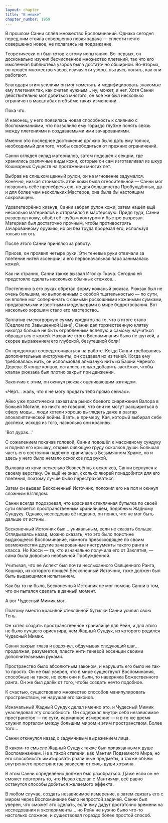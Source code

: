 ```yaml
---
layout: chapter
title: "В мешке"
chapter_number: 1959
---
```




В прошлом Санни сплёл множество Воспоминаний. Однако сегодня перед ним стояла совершенно новая задача — сплести нечто совершенно новое, не полагаясь на подражание.

Теоретически он был готов к этому испытанию. Во-первых, он досконально изучил бесчисленное множество плетений, так что его мысленная библиотека узоров была достаточно обширной. Во-вторых, он провёл множество часов, изучая эти узоры, пытаясь понять, как они работают.

Благодаря этим усилиям он мог изменять и модифицировать знакомые ему плетения так, как считал нужным... ну, может, и нет. Хотя Санни действительно мог добиться многого, он всё же был несколько ограничен в масштабах и объёме таких изменений.

Пока что.

И наконец, у него появилась новая способность к слиянию с Воспоминаниями, что позволило ему гораздо глубже понять связь между плетениями и создаваемыми ими зачарованиями.

Именно это последнее достижение должно было дать ему толчок, необходимый для того, чтобы освободиться от прежних ограничений.

Санни оглядел склад материалов, затем подошёл к секции, где хранились различные виды кожи, которые он сам изготавливал из шкур Кошмарных Существ на протяжении многих лет.

Выбрав не слишком ценный рулон, он на мгновение задумался. Конечно, низкая стоимость этой кожи была относительной — Санни мог позволить себе пренебречь ею, но для большинства Пробуждённых, да и для более чем нескольких Мастеров, она была бы настоящим сокровищем.

Удовлетворённо кивнув, Санни забрал рулон кожи, затем нашёл ещё несколько материалов и отправился в мастерскую. Придя туда, Санни развернул кожу, обвёл её грубым контуром и быстро разрезал. Материал был достаточно прочным, чтобы противостоять зачарованному оружию, но он без труда прорезал его, используя только ноготь.

После этого Санни принялся за работу.

Присев, он проявил четыре руки. Эти теневые руки отвечали за плетение нитей эссенции, а его первоначальная пара занималась кожей.

Как ни странно, Санни также вызвал Иголку Ткача. Сегодня ей предстояло сделать несколько обычных стежков...

Постепенно в его руках обретал форму кожаный рюкзак. Рюкзак был не очень большим, но выполненным с особой тщательностью — по сути, он вполне мог соперничать с самыми роскошными кожаными сумками, продаваемыми известными модельерами в мире бодрствования. Вот насколько хорошим стало его мастерство...

Заплатив смехотворную сумму кредитов за то, что в итоге стало [Седлом по Завышенной Цене], Санни дал торжественную клятву никогда больше не быть ограбленным вслепую и самому научиться обращаться с кожей. Название этого Воспоминания было не шуткой, а скорее выражением его глубокой, безутешной боли!

Он продолжал сосредоточиваться на работе. Когда Санни требовались дополнительные инструменты, он создавал их из теней. Когда ему требовалась нить, он использовал алмазную нить из Башни Чёрного Дерева. В конце концов, осталось только добавить застёжки, чтобы клапан рюкзака был плотно закрыт при движении.

Закончив с этим, он окинул рюкзак оценивающим взглядом.

«Чёрт... жаль, что я не могу продать тебя прямо сейчас».

Айко уже практически захватила рынок боевого снаряжения Валора в Божьей Могиле, но никто не говорил, что они не могут расшириться в сферу моды... люди хотели хорошо выглядеть даже в разгар апокалиптической войны. Взять, к примеру, Кая, который выбирал себе доспехи, исходя из того, насколько они красивы.

'Вот дурак...'

С сожалением покачав головой, Санни подошёл к массивному сундуку и поднял его крышку, открыв сияющую груду осколков души. Большая часть его состояния надёжно хранилась в Безымянном Храме, но и здесь у него было немало осколков под рукой.

Выловив из кучи несколько Вознесённых осколков, Санни вернулся к своему верстаку. Он ещё не знал, сколько якорей понадобится для его плетения, поэтому лучше было перестраховаться.

Затем он вызвал Бесконечный Источник, положил его на пол и окинул сложным взглядом.

Санни всегда подозревал, что красивая стеклянная бутылка по своей сути является пространственным хранилищем, подобным Жадному Сундуку. Однако, исследовав её недавно, он понял, что не мог быть дальше от истины.

Бесконечный Источник был... уникальным, если не сказать больше. Оглядываясь назад, можно сказать, что это было поистине выдающееся Воспоминание, намного превосходящее по своим возможностям другие зачарованные инструменты такого ранга и класса. Но Кэсси — та, кто изначально получила его от Заклятия, — сама была довольно необычной Пробуждённой.

Учитывая, что её Аспект был почти неслыханного Священного Ранга, Кошмар, из которого пришёл Бесконечный Источник, тоже должен был быть выдающимся испытанием.

Как бы то ни было, Бесконечный Источник не мог помочь Санни в том, что он пытался сделать в данный момент.

А вот Чудесный Мимик мог.

Поэтому вместо красивой стеклянной бутылки Санни усилил свою Тень.

Он хотел создать пространственное хранилище для Рейн, и для этого не было лучшего ориентира, чем Жадный Сундук, из которого родился Чудесный Мимик.

Санни закрыл глаза и вздохнул, обдумывая следующий шаг... продолжая, разумеется, плести нити теневой эссенции своими дополнительными руками.

Пространство было абсолютным законом, и нарушить его было не так-то просто. Он не был уверен, что в мире существуют Воспоминания, способные на такое, но если они и были, то наверняка Божественного ранга. Он же был далёк от того, чтобы создать нечто подобное.

К счастью, существовало множество способов манипулировать пространством, не нарушая его законов.

Изначальный Жадный Сундук делал именно это, и Чудесный Мимик унаследовал эту способность. Он содержал внутри себя независимое пространство — по сути, карманное измерение — и в то же время служил порталом между большим миром и этим пространством. Более того...

Санни откинулся назад с задумчивым выражением лица.

В каком-то смысле Жадный Сундук также был привязанным к душе Воспоминанием. Не в такой степени, как Мантия Подземного Мира, но его способность имитировать различные предметы, а также объём внутреннего пространства зависели от силы души хозяина.

В этом Санни определённо должен был разобраться. Даже если он не сможет повторить то, что Незер сделал с Мантиями, всё равно останутся способы добиться желаемого эффекта.

В любом случае, создать независимое измерение, а затем связать его с миром через Воспоминание было непростой задачей. Санни был уверен, что сможет это сделать, если ему дадут достаточно времени на исследования и эксперименты... но Рейн не нужно было что-то настолько сложное, и существовал гораздо более простой способ.

